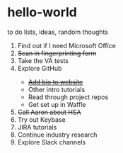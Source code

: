 # hello-world
to do lists, ideas, random thoughts

<ol>
<li>Find out if I need Microsoft Office</li>
<li><strike>Scan in fingerprinting form</strike></li>
<li>Take the VA tests</li>
<li>Explore GitHub</li>
  <ul>
  <li><strike><a target="_blank" href="https://github.com/adhocteam/adhocteam.github.io/wiki/Adding-your-profile">Add bio to website</a></strike></li>
  <li>Other intro tutorials</li>
  <li>Read through project repos</li>
  <li>Get set up in Waffle</li>
  </ul>
  <li><strike>Call Aaron about HSA</strike></li>
<li>Try out Keybase</li>
<li>JIRA tutorials</li>
<li>Continue industry research</li>
<li>Explore Slack channels</li>
</ol>
